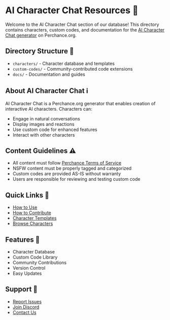 # AI Character Chat Resources 🤖

Welcome to the AI Character Chat section of our database! This directory contains characters, custom codes, and documentation for the [AI Character Chat generator](https://perchance.org/ai-character-chat) on Perchance.org.

## Directory Structure 📁
- `characters/` - Character database and templates
- `custom-codes/` - Community-contributed code extensions
- `docs/` - Documentation and guides

## About AI Character Chat ℹ️
AI Character Chat is a Perchance.org generator that enables creation of interactive AI characters. Characters can:
- Engage in natural conversations
- Display images and reactions
- Use custom code for enhanced features
- Interact with other characters

## Content Guidelines ⚠️
- All content must follow [Perchance Terms of Service](https://perchance.org/tos)
- NSFW content must be properly tagged and categorized
- Custom codes are provided AS-IS without warranty
- Users are responsible for reviewing and testing custom code

## Quick Links 🔗
- [How to Use](docs/getting-started/how-to-use.md)
- [How to Contribute](docs/getting-started/how-to-contribute.md)
- [Character Templates](characters/_Template/)
- [Browse Characters](https://your-future-website.com/browse) 

## Features 🌟
- Character Database
- Custom Code Library
- Community Contributions
- Version Control
- Easy Updates

## Support 💬
- [Report Issues](../../docs/report-issue.md)
- [Join Discord](https://discord.gg/your-server)
- [Contact Us](mailto:your@email.com)